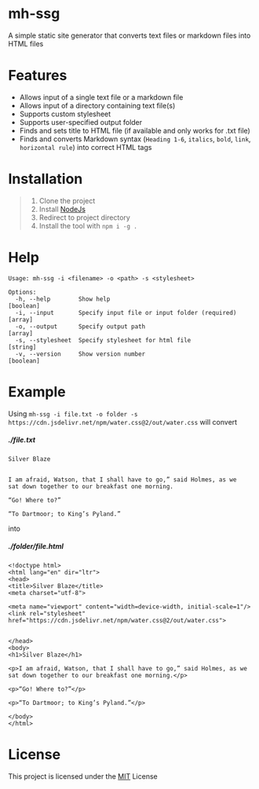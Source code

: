 # mh-ssg

A simple static site generator that converts text files or markdown files into HTML files

# Features

- Allows input of a single text file or a markdown file
- Allows input of a directory containing text file(s)
- Supports custom stylesheet
- Supports user-specified output folder
- Finds and sets title to HTML file (if available and only works for .txt file)
- Finds and converts Markdown syntax (`Heading 1-6`, `italics`, `bold`, `link`, `horizontal rule`) into correct HTML tags

# Installation

> 1.  Clone the project
> 2.  Install [NodeJs](https://nodejs.org/en/)
> 3.  Redirect to project directory
> 4.  Install the tool with `npm i -g .`

# Help

```
Usage: mh-ssg -i <filename> -o <path> -s <stylesheet>

Options:
  -h, --help        Show help                                          [boolean]
  -i, --input       Specify input file or input folder (required)        [array]
  -o, --output      Specify output path                                  [array]
  -s, --stylesheet  Specify stylesheet for html file                    [string]
  -v, --version     Show version number                                [boolean]
```

# Example

Using `mh-ssg -i file.txt -o folder -s https://cdn.jsdelivr.net/npm/water.css@2/out/water.css` will convert

##### ./file.txt

```
Silver Blaze


I am afraid, Watson, that I shall have to go,” said Holmes, as we
sat down together to our breakfast one morning.

“Go! Where to?”

“To Dartmoor; to King’s Pyland.”
```

into

##### ./folder/file.html

```
<!doctype html>
<html lang="en" dir="ltr">
<head>
<title>Silver Blaze</title>
<meta charset="utf-8">

<meta name="viewport" content="width=device-width, initial-scale=1"/>
<link rel="stylesheet" href="https://cdn.jsdelivr.net/npm/water.css@2/out/water.css">


</head>
<body>
<h1>Silver Blaze</h1>

<p>I am afraid, Watson, that I shall have to go,” said Holmes, as we sat down together to our breakfast one morning.</p>

<p>“Go! Where to?”</p>

<p>“To Dartmoor; to King’s Pyland.”</p>

</body>
</html>
```

# License

This project is licensed under the [MIT](https://github.com/minhhang107/mh-ssg/blob/main/LICENSE) License
